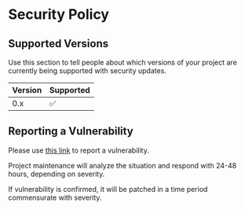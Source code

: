 # Security Policy

## Supported Versions

Use this section to tell people about which versions of your project are
currently being supported with security updates.

| Version | Supported          |
| ------- | ------------------ |
| 0.x     | :white_check_mark: |

## Reporting a Vulnerability

Please use [this link](https://github.com/dan1hc/fgr/security/advisories/new) to report a vulnerability.

Project maintenance will analyze the situation and respond with 24-48 hours, depending on severity.

If vulnerability is confirmed, it will be patched in a time period commensurate with severity.

